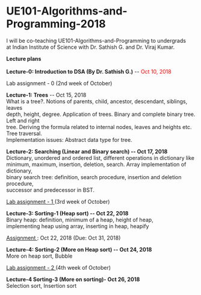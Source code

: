 # UE101-Algorithms-and-Programming-2018
I will be co-teaching UE101-Algorithms-and-Programming to undergrads<br>
at Indian Institute of Science with Dr. Sathish G. and Dr. Viraj Kumar.

<b>Lecture plans </b><br><br>
<b>Lecture-0: Introduction to DSA (By Dr. Sathish G.)</b> --  <font color="red"> Oct 10, 2018 </font><br>

Lab assignment - 0 (2nd week of October)

<b>Lecture-1: Trees</b> -- Oct 15, 2018<br>
What is a tree?. Notions of parents, child, ancestor, descendant, siblings, leaves <br>
depth, height, degree. Application of trees. Binary and complete binary tree. Left and right <br>
tree. Deriving the formula related to internal nodes, leaves and heights etc. Tree traversal. <br>
Implementation issues: Abstract data type for tree.

<b>Lecture-2: Searching (Linear and Binary search) -- Oct 17, 2018</b> <br>
Dictionary, unordered and ordered list, different operations in dictionary like<br>
minimum, maximum, insertion, deletion, search. Array implementation of dictionary,<br>
binary search tree: definition, search procedure, insertion and deletion procedure,<br>
successor and predecessor in BST. <br>

<a href="https://drive.google.com/file/d/1gZ1SvqFvpj9JKHlTzJu8CX10puLgaVuR/view?usp=sharing"> Lab assignment - 1 </a> (3rd week of October)

<b>Lecture-3: Sorting-1 (Heap sort) -- Oct 22, 2018</b><br>
Binary heap: definition, minimum of a heap, height of heap,<br>
implementing heap using array, inserting in heap, heapify
<br>

<a href="https://drive.google.com/file/d/1gZ1SvqFvpj9JKHlTzJu8CX10puLgaVuR/view?usp=sharing"> Assignment </a>: Oct 22, 2018  (Due: Oct 31, 2018)<br>

<b>Lecture-4: Sorting-2 (More on Heap sort) -- Oct 24,  2018</b><br>
More on heap sort, Bubble <br>

<a href="">Lab assignment - 2 </a> (4th week of October)<br>

<b>Lecture-4 Sorting-3 (More on sorting)- Oct 26,  2018</b><br>
Selection sort, Insertion sort


